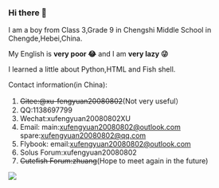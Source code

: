 ### Hi there 👋
I am a boy from Class 3,Grade 9 in Chengshi Middle School in Chengde,Hebei,China.

My English is **very poor 😂** and I am **very lazy 😜**

I learned a little about Python,HTML and Fish shell.

Contact information(in China):

1. ~~Gitee:@xu-fengyuan20080802~~(Not very useful）
2. QQ:1138697799
3. Wechat:xufengyuan20080802XU
4. Email: main:xufengyuan20080802@outlook.com spare:xufengyuan20080802@qq.com
5. Flybook: email:xufengyuan20080802@outlook.com
6. Solus Forum:xufengyuan20080802
7. ~~Cutefish Forum:zhuang~~(Hope to meet again in the future)

<img align="left" src="https://github-readme-stats.vercel.app/api?username=zhuangzhuang20080802&show_icons=true">

<!--
**zhuangzhuang20080802/zhuangzhuang20080802** is a ✨ _special_ ✨ repository because its `README.md` (this file) appears on your GitHub profile.

Here are some ideas to get you started:

- 🔭 I’m currently working on ...
- 🌱 I’m currently learning ...
- 👯 I’m looking to collaborate on ...
- 🤔 I’m looking for help with ...
- 💬 Ask me about ...
- 📫 How to reach me: ...
- 😄 Pronouns: ...
- ⚡ Fun fact: ...
-->
